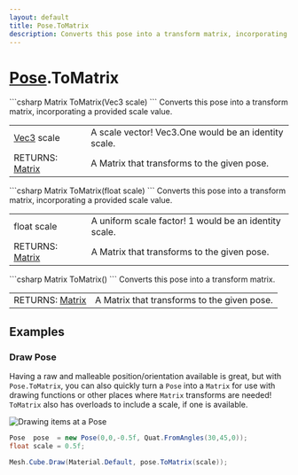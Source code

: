 ```yaml
---
layout: default
title: Pose.ToMatrix
description: Converts this pose into a transform matrix, incorporating a provided scale value.
---
```

# [Pose]({{site.url}}/Pages/StereoKit/Pose.html).ToMatrix

<div class='signature' markdown='1'>
```csharp
Matrix ToMatrix(Vec3 scale)
```
Converts this pose into a transform matrix, incorporating
a provided scale value.
</div>

|  |  |
|--|--|
|[Vec3]({{site.url}}/Pages/StereoKit/Vec3.html) scale|A scale vector! Vec3.One would be an identity             scale.|
|RETURNS: [Matrix]({{site.url}}/Pages/StereoKit/Matrix.html)|A Matrix that transforms to the given pose.|

<div class='signature' markdown='1'>
```csharp
Matrix ToMatrix(float scale)
```
Converts this pose into a transform matrix, incorporating
a provided scale value.
</div>

|  |  |
|--|--|
|float scale|A uniform scale factor! 1 would be an identity             scale.|
|RETURNS: [Matrix]({{site.url}}/Pages/StereoKit/Matrix.html)|A Matrix that transforms to the given pose.|

<div class='signature' markdown='1'>
```csharp
Matrix ToMatrix()
```
Converts this pose into a transform matrix.
</div>

|  |  |
|--|--|
|RETURNS: [Matrix]({{site.url}}/Pages/StereoKit/Matrix.html)|A Matrix that transforms to the given pose.|





## Examples

### Draw Pose

Having a raw and malleable position/orientation available is great,
but with `Pose.ToMatrix`, you can also quickly turn a `Pose` into a
`Matrix` for use with drawing functions or other places where
`Matrix` transforms are needed! `ToMatrix` also has overloads to
include a scale, if one is available.

![Drawing items at a Pose]({{site.screen_url}}/Docs/PoseDraw.jpg)

```csharp
Pose  pose  = new Pose(0,0,-0.5f, Quat.FromAngles(30,45,0));
float scale = 0.5f;

Mesh.Cube.Draw(Material.Default, pose.ToMatrix(scale));
```

